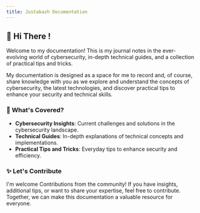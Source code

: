 ```yaml
---
title: Justakazh Documentation
---
```


## 👋 Hi There !

Welcome to my documentation! This is my journal notes in the ever-evolving world of cybersecurity, in-depth technical guides, and a collection of practical tips and tricks. 

My documentation is designed as a space for me to record and, of course, share knowledge with you as we explore and understand the concepts of cybersecurity, the latest technologies, and discover practical tips to enhance your security and technical skills.

### 📙 What's Covered? 

- **Cybersecurity Insights**: Current challenges and solutions in the cybersecurity landscape.
- **Technical Guides**: In-depth explanations of technical concepts and implementations.
- **Practical Tips and Tricks**: Everyday tips to enhance security and efficiency.


### ✨ Let's Contribute

I'm welcome Contributions from the community! If you have insights, additional tips, or want to share your expertise, feel free to contribute. Together, we can make this documentation a valuable resource for everyone.

